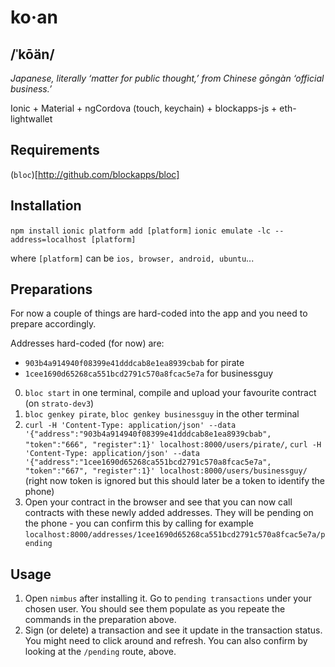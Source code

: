 # ko·an
## /ˈkōän/

_Japanese, literally ‘matter for public thought,’ from Chinese gōngàn *‘official business.’*_

Ionic + Material + ngCordova (touch, keychain) + blockapps-js + eth-lightwallet

## Requirements

(`bloc`)[http://github.com/blockapps/bloc]

## Installation

`npm install`
`ionic platform add [platform]`
`ionic emulate -lc --address=localhost [platform]`

where `[platform]` can be `ios, browser, android, ubuntu`...

## Preparations

For now a couple of things are hard-coded into the app and you need to prepare accordingly.

Addresses hard-coded (for now) are: 
- `903b4a914940f08399e41dddcab8e1ea8939cbab` for pirate
- `1cee1690d65268ca551bcd2791c570a8fcac5e7a` for businessguy

0. `bloc start` in one terminal, compile and upload your favourite contract (on `strato-dev3`)
1. `bloc genkey pirate`, `bloc genkey businessguy` in the other terminal
2. `curl -H 'Content-Type: application/json' --data '{"address":"903b4a914940f08399e41dddcab8e1ea8939cbab", "token":"666", "register":1}' localhost:8000/users/pirate/`, `curl -H 'Content-Type: application/json' --data '{"address":"1cee1690d65268ca551bcd2791c570a8fcac5e7a", "token":"667", "register":1}' localhost:8000/users/businessguy/` (right now token is ignored but this should later be a token to identify the phone)
3. Open your contract in the browser and see that you can now call contracts with these newly added addresses. They will be pending on the phone - you can confirm this by calling for example `localhost:8000/addresses/1cee1690d65268ca551bcd2791c570a8fcac5e7a/pending`

## Usage

1. Open `nimbus` after installing it. Go to `pending transactions` under your chosen user. You should see them populate as you repeate the commands in the preparation above.
2. Sign (or delete) a transaction and see it update in the transaction status. You might need to click around and refresh. You can also confirm by looking at the `/pending` route, above.
